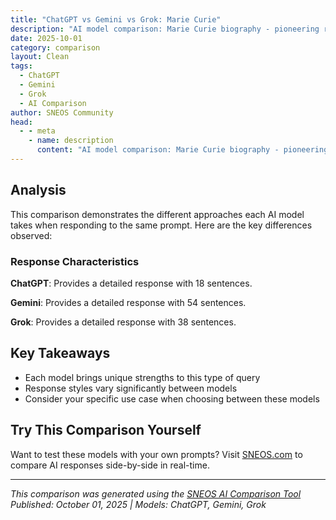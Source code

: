 ```yaml
---
title: "ChatGPT vs Gemini vs Grok: Marie Curie"
description: "AI model comparison: Marie Curie biography - pioneering radioactivity research..."
date: 2025-10-01
category: comparison
layout: Clean
tags:
  - ChatGPT
  - Gemini
  - Grok
  - AI Comparison
author: SNEOS Community
head:
  - - meta
    - name: description
      content: "AI model comparison: Marie Curie biography - pioneering radioactivity research..."
---
```


<ChatComparison
  title="ChatGPT vs Gemini vs Grok: Marie Curie"
  prompt="Marie Curie biography - pioneering radioactivity research"
  :responses='{
    "ChatGPT": "Marie Curie Biography - Pioneering Radioactivity Research\n\nMarie Curie was a renowned physicist and chemist best known for her groundbreaking work in radioactivity, a term she coined. Her pioneering research laid the foundation for significant advances in medical treatments and atomic physics.\n\nEarly Life and Education:\nMarie Curie was born Maria Sk\u0142odowska on November 7, 1867, in Warsaw, Poland. Despite the challenges of pursuing education as a woman under Russian rule, she excelled academically. In 1891, she moved to Paris to study physics and mathematics at the University of Paris (Sorbonne).\n\nScientific Achievements:\n- Discovery of Radioactivity: In 1896, following the discovery of X-rays and uranium\u2019s unexpected emissions, Curie began investigating these unknown rays. She discovered that uranium salts emitted rays that could fog photographic plates and coined the phenomenon \u0022radioactivity.\u0022\n- Discovery of Polonium and Radium: With her husband Pierre Curie, she isolated two new radioactive elements. In 1898, they discovered polonium (named after Poland) and shortly after, radium. These discoveries were crucial in understanding radioactive decay.\n- Nobel Prizes: Marie Curie became the first woman to win a Nobel Prize and the only person to win Nobel Prizes in two different scientific fields:\n   - Physics (1903): Shared with her husband Pierre Curie and Henri Becquerel for their work on radioactivity.\n   - Chemistry (1911): For the discovery of radium and polonium, and for her investigation of their properties.\n\nImpact and Legacy:\nMarie Curie\u0027s research revolutionized science and medicine. Radioactivity led to advances in cancer treatment through radiotherapy and significantly contributed to the development of atomic physics and nuclear energy. During World War I, Curie developed mobile radiography units to assist battlefield surgeons.\n\nDespite facing significant gender biases, Curie broke barriers for women in science and remains a symbol of perseverance and dedication. She died on July 4, 1934, from aplastic anemia, attributed to prolonged exposure to radiation.\n\nMarie Curie\u0027s life and work continue to inspire generations of scientists worldwide, cementing her status as one of the most important figures in the history of science.",
    "Gemini": "## Marie Curie: A Pioneer in Radioactivity\n\nMarie Curie, born Maria Sk\u0142odowska on November 7, 1867, in Warsaw, Poland, was a groundbreaking physicist and chemist whose pioneering research revolutionized our understanding of radioactivity and earned her two Nobel Prizes, making her the first woman to achieve this feat and the only person to win Nobel Prizes in two different scientific fields. Her life was marked by intellectual brilliance, unwavering dedication to science, and relentless perseverance in the face of significant societal and personal challenges.\n\n**Early Life and Education:**\n\nGrowing up in a Poland under Russian occupation, Maria experienced firsthand the suppression of Polish culture and education. Despite these obstacles, she excelled in her studies and dreamt of pursuing higher education. However, women were barred from universities in Poland at the time. To overcome this limitation, Maria and her sister Bronis\u0142awa made a pact: Maria would work as a governess to support Bronis\u0142awa\u0027s medical studies in Paris, and then Bronis\u0142awa would, in turn, support Maria.\n\n**Paris and Pierre Curie:**\n\nIn 1891, Maria moved to Paris and enrolled at the Sorbonne, where she studied physics, chemistry, and mathematics. She immersed herself in her studies, often facing hardship and poverty. In 1894, she met Pierre Curie, a brilliant physicist who was the head of the laboratory at the School of Physics and Chemistry. Their shared passion for science quickly blossomed into a romantic relationship, and they married in 1895.\n\n**Radioactivity and Pioneering Research:**\n\nMarie\u0027s doctoral research focused on the mysterious radiation recently discovered by Henri Becquerel in uranium salts.  Becquerel observed that uranium emitted rays that could fog photographic plates, even in the dark. Curie\u0027s brilliant insight was to systematically investigate other elements and compounds to see if they exhibited the same phenomenon.\n\nUsing sensitive electrometers developed by Pierre, Marie meticulously measured the radiation emitted by various substances. She concluded that the emission of rays was an atomic property, not dependent on the physical or chemical form of the element. This radical idea challenged the established understanding of the atom as indivisible.\n\nShe coined the term \u0022radioactivity\u0022 to describe this phenomenon. Furthermore, she noticed that some uranium ores, particularly pitchblende, were much more radioactive than pure uranium oxide. This led her to hypothesize that pitchblende contained other, even more radioactive elements.\n\n**Discovery of Polonium and Radium:**\n\nDriven by her conviction, Marie and Pierre embarked on a grueling and arduous journey to isolate these unknown elements. They worked in a dilapidated shed with no proper ventilation, processing tons of pitchblende, a waste product from uranium mines. Through painstaking chemical separation and purification processes, they painstakingly extracted minute quantities of two new elements:\n\n*   **Polonium:** Named after Marie\u0027s native Poland, polonium was discovered in July 1898.\n*   **Radium:** Discovered in December 1898, radium was far more radioactive than uranium or polonium.\n\nThe discovery of these elements revolutionized physics and chemistry, providing concrete evidence for the existence of subatomic particles and challenging the classical view of the atom.\n\n**Nobel Prize and Continued Research:**\n\nIn 1903, Marie and Pierre Curie, along with Henri Becquerel, were awarded the Nobel Prize in Physics for their research on radioactivity. However, Marie initially faced significant challenges in receiving proper recognition, as the Nobel Committee initially intended to only award the prize to Pierre and Becquerel. It took strong advocacy from Pierre and a member of the Nobel Committee to ensure that Marie\u0027s contribution was rightfully acknowledged.\n\nFollowing the Nobel Prize, Marie continued her research, focusing on isolating pure radium. After Pierre\u0027s tragic death in 1906 (he was struck by a horse-drawn carriage), Marie took over his position as professor at the Sorbonne, becoming the first woman to hold such a post.\n\nIn 1911, Marie Curie was awarded a second Nobel Prize, this time in Chemistry, for the isolation of pure radium. This unprecedented achievement solidified her status as a scientific icon.\n\n**World War I and Post-War Years:**\n\nDuring World War I, Marie Curie recognized the potential of portable X-ray machines to aid battlefield surgeons. She tirelessly trained nurses and technicians in radiology and personally operated mobile X-ray units, known as \u0022petites Curies,\u0022 at the front lines. These units played a crucial role in diagnosing and treating wounded soldiers.\n\nAfter the war, Marie continued to advocate for scientific research and education. She established the Radium Institute in Paris, which became a leading center for nuclear physics and chemistry. She also traveled extensively, promoting scientific collaboration and fundraising for research.\n\n**Legacy and Death:**\n\nMarie Curie\u0027s groundbreaking research had a profound impact on science, medicine, and society. Her discoveries laid the foundation for nuclear medicine, cancer treatment, and other advancements. She also inspired generations of scientists, particularly women, to pursue careers in science.\n\nUnfortunately, her prolonged exposure to radioactivity took a toll on her health. Marie Curie died on July 4, 1934, from aplastic anemia, a condition caused by prolonged exposure to radiation. Her notebooks and personal belongings are still radioactive and are stored in lead-lined boxes.\n\n**Key Achievements and Contributions:**\n\n*   Discovered the elements polonium and radium.\n*   Coined the term \u0022radioactivity.\u0022\n*   Developed techniques for isolating radioactive isotopes.\n*   Developed the theory of radioactivity.\n*   Won two Nobel Prizes: one in Physics (1903) and one in Chemistry (1911).\n*   Pioneered the use of X-rays in medicine.\n*   Established the Radium Institute in Paris.\n*   Served as an inspiration for women in science.\n\nMarie Curie\u0027s life story is one of relentless curiosity, unwavering dedication, and groundbreaking discovery. Her work transformed our understanding of the universe and continues to inspire scientists and researchers today.  She remains a powerful symbol of scientific excellence and a testament to the importance of perseverance in the pursuit of knowledge.\n",
    "Grok": "**Marie Curie: Pioneering Radioactivity Research**\n\nMarie Curie, born Maria Sk\u0142odowska on November 7, 1867, in Warsaw, Poland (then part of the Russian Empire), was a pioneering scientist whose groundbreaking work in radioactivity transformed the fields of physics and chemistry. She became the first woman to win a Nobel Prize, the first person to win two Nobel Prizes, and remains the only individual to have received Nobel Prizes in two different scientific fields\u2014Physics (1903) and Chemistry (1911). Her relentless curiosity, determination, and contributions to science continue to inspire generations.\n\n### Early Life and Education\nMarie Curie grew up in a family that valued education, though her early life was marked by financial struggles and political oppression under Russian rule. Her father, a teacher of mathematics and physics, encouraged her intellectual pursuits, but women were not allowed to attend university in Poland at the time. Determined to pursue higher education, Marie worked as a governess to save money and eventually moved to Paris in 1891 to study at the Sorbonne (University of Paris). There, she faced immense challenges, including language barriers, financial hardship, and gender discrimination, yet she excelled in her studies, earning degrees in physics (1893) and mathematics (1894).\n\n### Marriage and Collaboration with Pierre Curie\nIn 1894, Marie met Pierre Curie, a physicist known for his work on magnetism and piezoelectricity. The two bonded over their shared passion for science and married in 1895. Their partnership was not only personal but also professional, as they embarked on groundbreaking research together. They had two daughters, Ir\u00E8ne (born 1897, who later also became a Nobel laureate) and \u00C8ve (born 1904).\n\n### Discovery of Radioactivity\nMarie Curie\u0027s most significant contributions began when she chose to study the mysterious rays emitted by uranium, a phenomenon first observed by Henri Becquerel in 1896. Building on Becquerel\u2019s discovery, she coined the term \u0022radioactivity\u0022 to describe the spontaneous emission of radiation from certain elements. Working in a makeshift laboratory under challenging conditions, Marie systematically tested various substances to measure their radioactive properties. Her meticulous experiments led her to hypothesize that radioactivity was an atomic property, not a surface phenomenon, challenging the scientific understanding of the time.\n\nIn 1898, Marie and Pierre discovered two new radioactive elements: polonium (named after her native Poland) and radium. Isolating these elements was an arduous process, involving the laborious processing of tons of pitchblende ore to extract minute quantities of the substances. Their discovery of radium, in particular, had profound implications, as it was far more radioactive than uranium and opened new avenues for scientific and medical research.\n\n### Nobel Prizes and Recognition\nIn 1903, Marie and Pierre Curie, along with Henri Becquerel, were awarded the Nobel Prize in Physics for their joint research on radioactivity. Marie was the first woman to receive a Nobel Prize, though she faced significant gender bias, including initial attempts to exclude her from the honor. Tragically, Pierre died in 1906 in a street accident, leaving Marie to continue their work alone while raising their daughters.\n\nUndeterred, Marie took over Pierre\u2019s professorship at the Sorbonne, becoming the first woman to hold such a position. She continued her research on radium, focusing on isolating it in its pure metallic form and studying its properties. In 1911, she received her second Nobel Prize, this time in Chemistry, for the discovery of radium and polonium and for her investigation of their chemical properties. This made her the first person to win two Nobel Prizes, a testament to her extraordinary contributions to science.\n\n### Contributions to Medicine and World War I\nMarie Curie recognized the potential of radioactivity in medical applications, particularly in treating cancer through radiation therapy, which remains a cornerstone of cancer treatment today. During World War I, she played a vital role in aiding soldiers by developing mobile X-ray units, nicknamed \u0022Little Curies,\u0022 to diagnose injuries on the battlefield. She personally trained technicians and drove these units to the front lines, exposing herself to significant radiation in the process.\n\n### Challenges and Legacy\nThroughout her career, Marie faced immense challenges, including sexism, xenophobia (as a Polish immigrant in France), and health issues caused by prolonged exposure to radiation. At the time, the dangers of radioactivity were not fully understood, and she often handled radioactive materials with her bare hands. This exposure likely contributed to her death on July 4, 1934, from aplastic anemia, a condition linked to radiation poisoning.\n\nMarie Curie\u2019s legacy is monumental. She not only advanced our understanding of atomic science but also paved the way for future generations of scientists, particularly women, to pursue careers in STEM fields. Her work laid the foundation for countless advancements, including nuclear physics, medical treatments, and even the development of nuclear energy.\n\nToday, Marie Curie is remembered as a symbol of perseverance and brilliance. Her notebooks, still radioactive, are preserved in lead-lined boxes, and her contributions continue to resonate in scientific and cultural spheres. She was laid to rest in the Panth\u00E9on in Paris in 1995, alongside Pierre, becoming the first woman to be honored there for her own achievements. Her life and work remain a powerful reminder of the impact of curiosity, dedication, and courage in the face of adversity."
  }'
  published-date="11:16"
/>

## Analysis

This comparison demonstrates the different approaches each AI model takes when responding to the same prompt. Here are the key differences observed:

### Response Characteristics

**ChatGPT**: Provides a detailed response with 18 sentences. 

**Gemini**: Provides a detailed response with 54 sentences. 

**Grok**: Provides a detailed response with 38 sentences. 

## Key Takeaways

- Each model brings unique strengths to this type of query
- Response styles vary significantly between models
- Consider your specific use case when choosing between these models

## Try This Comparison Yourself

Want to test these models with your own prompts? Visit [SNEOS.com](https://sneos.com) to compare AI responses side-by-side in real-time.

---

*This comparison was generated using the [SNEOS AI Comparison Tool](https://sneos.com)*
*Published: October 01, 2025 | Models: ChatGPT, Gemini, Grok*
